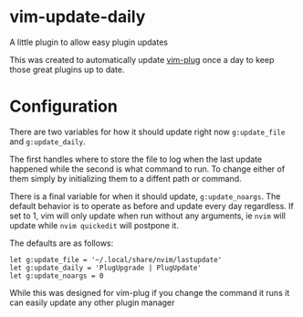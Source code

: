 # vim-update-daily
A little plugin to allow easy plugin updates

This was created to automatically update [vim-plug](https://github.com/junegunn/vim-plug) once a day to keep those great plugins up to date.

# Configuration
There are two variables for how it should update right now `g:update_file` and `g:update_daily`.

The first handles where to store the file to log when the last update happened while the second is what command to run.
To change either of them simply by initializing them to a diffent path or command.

There is a final variable for when it should update, `g:update_noargs`. The default behavior is to operate as before and update every day regardless. If set to 1, vim will only update when run without any arguments, ie `nvim` will update while `nvim quickedit` will postpone it.

The defaults are as follows:

```
let g:update_file = '~/.local/share/nvim/lastupdate'
let g:update_daily = 'PlugUpgrade | PlugUpdate'
let g:update_noargs = 0
```

While this was designed for vim-plug if you change the command it runs it can easily update any other plugin manager
